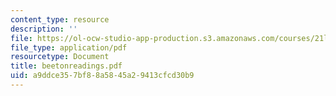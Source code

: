 ```yaml
---
content_type: resource
description: ''
file: https://ol-ocw-studio-app-production.s3.amazonaws.com/courses/21l-481-victorian-literature-and-culture-spring-2003/a9ddce357bf88a5845a29413cfcd30b9_beetonreadings.pdf
file_type: application/pdf
resourcetype: Document
title: beetonreadings.pdf
uid: a9ddce35-7bf8-8a58-45a2-9413cfcd30b9
---
```


